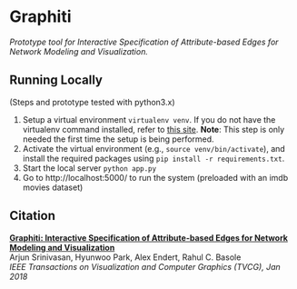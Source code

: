 # Graphiti

*Prototype tool for Interactive Specification of Attribute-based Edges for Network Modeling and Visualization.*

## Running Locally

(Steps and prototype tested with python3.x)

1. Setup a virtual environment `virtualenv venv`. If you do not have the virtualenv command installed, refer to [this site](https://virtualenv.pypa.io/en/latest/installation.html). **Note**: This step is only needed the first time the setup is being performed.
2. Activate the virtual environment (e.g., `source venv/bin/activate`), and install the required packages using `pip install -r requirements.txt`.
3. Start the local server `python app.py`
4. Go to http://localhost:5000/ to run the system (preloaded with an imdb movies dataset)

## Citation

**[Graphiti: Interactive Specification of Attribute-based Edges for Network Modeling and Visualization][project]**  
Arjun Srinivasan, Hyunwoo Park, Alex Endert, Rahul C. Basole<br/>
*IEEE Transactions on Visualization and Computer Graphics (TVCG), Jan 2018*<br/>

[project]:https://arjun010.github.io/projects/graphiti.html
